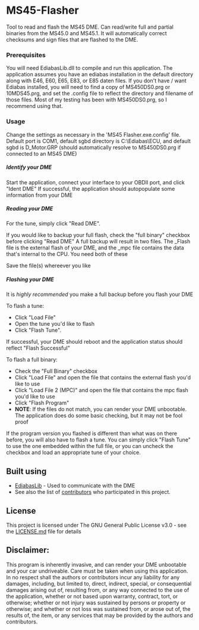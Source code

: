 # MS45-Flasher
Tool to read and flash the MS45 DME. Can read/write full and partial binaries from the MS45.0 and MS45.1. It will automatically correct checksums and sign files that are flashed to the DME.


### Prerequisites
You will need EdiabasLib.dll to compile and run this application.
The application assumes you have an ediabas installation in the default directory along with E46, E60, E65, E83, or E85 daten files.
If you don't have / want Ediabas installed, you will need to find a copy of MS450DS0.prg or 10MDS45.prg, and set the .config file to reflect the directory and filename of those files.
Most of my testing has been with MS450DS0.prg, so I recommend using that.


### Usage
Change the settings as necessary in the 'MS45 Flasher.exe.config' file. 
Default port is COM1, default sgbd directory is C:\Ediabas\ECU, and default sgbd is D_Motor.GRP (should automatically resolve to MS450DS0.prg if connected to an MS45 DME)



##### Identify your DME
Start the application, connect your interface to your OBDII port, and click "Ident DME"
If successful, the application should autopopulate some information from your DME

##### Reading your DME
For the tune, simply click "Read DME". 

If you would like to backup your full flash, check the "full binary" checkbox before clicking "Read DME"
A full backup will result in two files. The _Flash file is the external flash of your DME, and the _mpc file contains the data that's internal to the CPU. You need both of these

Save the file(s) whereever you like

##### Flashing your DME
It is *highly recommended* you make a full backup before you flash your DME

To flash a tune: 
* Click "Load File"
* Open the tune you'd like to flash
* Click "Flash Tune". 

If successful, your DME should reboot and the application status should reflect "Flash Successful"

To flash a full binary: 
* Check the "Full Binary" checkbox
* Click "Load File" and open the file that contains the external flash you'd like to use
* Click "Load File 2 (MPC)" and open the file that contains the mpc flash you'd like to use
* Click "Flash Program"
* **NOTE**: If the files do not match, you can render your DME unbootable. The application does do some basic checking, but it may not be fool proof

If the program version you flashed is different than what was on there before, you will also have to flash a tune. You can simply click "Flash Tune" to use the one embedded within the full file, or you can uncheck the checkbox and load an appropriate tune of your choice. 



## Built using

* [EdiabasLib](https://github.com/uholeschak/ediabaslib) - Used to communicate with the DME
* See also the list of [contributors](https://github.com/your/project/contributors) who participated in this project.

## License

This project is licensed under The GNU General Public License v3.0 - see the [LICENSE.md](LICENSE.md) file for details

## Disclaimer: 
This program is inherently invasive, and can render your DME unbootable and your car undriveable. Care must be taken when using this application. In no respect shall the authors or contributors incur any liability for any damages, including, but limited to, direct, indirect, special, or consequential damages arising out of, resulting from, or any way connected to the use of the application, whether or not based upon warranty, contract, tort, or otherwise; whether or not injury was sustained by persons or property or otherwise; and whether or not loss was sustained from, or arose out of, the results of, the item, or any services that may be provided by the authors and contributors.
